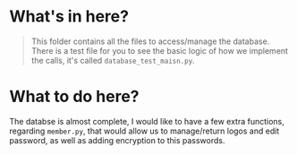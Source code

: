 # What's in here?
> This folder contains all the files to access/manage the database. There is a test file for you to see the basic logic of how we implement the calls, it's called `database_test_maisn.py`.

# What to do here?
The databse is almost complete, I would like to have a few extra functions, regarding `member.py`, that would allow us to manage/return logos and edit password, as well as adding encryption to this passwords. 